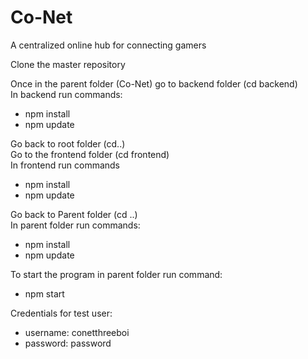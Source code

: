 # Co-Net
A centralized online hub for connecting gamers

Clone the master repository  
  
Once in the parent folder (Co-Net) go to backend folder (cd backend)  
In backend run commands:  
  * npm install  
  * npm update  
  
Go back to root folder (cd..)  
Go to the frontend folder (cd frontend)  
In frontend run commands  
  * npm install  
  * npm update 
  
Go back to Parent folder (cd ..)  
In parent folder run commands:  
  * npm install  
  * npm update  
  
To start the program in parent folder run command:  
  * npm start  
  
  
Credentials for test user:
  * username: conetthreeboi
  * password: password

